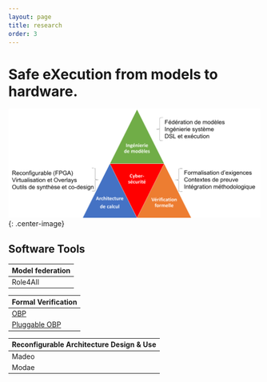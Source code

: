 ```yaml
---
layout: page
title: research
order: 3
---
```


# Safe eXecution from models to hardware.

![Axes](/images/compas_all_details.png){: .center-image}

## Software Tools

| Model federation
----|
| Role4All

| Formal Verification
----|
| [OBP](http://www.obpcdl.org)
| [Pluggable OBP](http://plug-obp.github.io)

|Reconfigurable Architecture Design & Use
----|
| Madeo
| Modae
